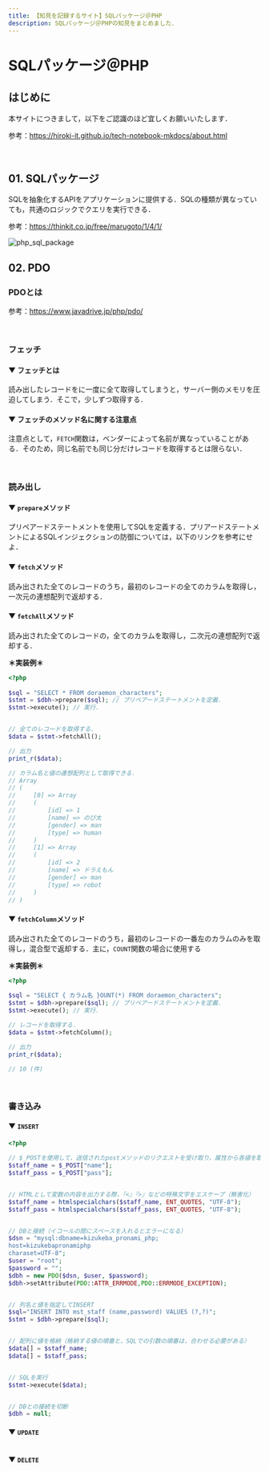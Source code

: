 ```yaml
---
title: 【知見を記録するサイト】SQLパッケージ＠PHP
description: SQLパッケージ＠PHPの知見をまとめました．
---
```


# SQLパッケージ＠PHP

## はじめに

本サイトにつきまして，以下をご認識のほど宜しくお願いいたします．

参考：https://hiroki-it.github.io/tech-notebook-mkdocs/about.html

<br>

## 01. SQLパッケージ

SQLを抽象化するAPIをアプリケーションに提供する．SQLの種類が異なっていても，共通のロジックでクエリを実行できる．

参考：https://thinkit.co.jp/free/marugoto/1/4/1/

![php_sql_package](https://raw.githubusercontent.com/hiroki-it/tech-notebook/master/images/php_sql_package.png)

## 02. PDO

### PDOとは

参考：https://www.javadrive.jp/php/pdo/

<br>

###  フェッチ

#### ▼ フェッチとは

読み出したレコードをに一度に全て取得してしまうと，サーバー側のメモリを圧迫してしまう．そこで，少しずつ取得する．

#### ▼ フェッチのメソッド名に関する注意点

注意点として，```FETCH```関数は，ベンダーによって名前が異なっていることがある．そのため，同じ名前でも同じ分だけレコードを取得するとは限らない．

<br>

### 読み出し

#### ▼ ```prepare```メソッド

プリペアードステートメントを使用してSQLを定義する．プリアードステートメントによるSQLインジェクションの防御については，以下のリンクを参考にせよ．

#### ▼ ```fetch```メソッド

読み出された全てのレコードのうち，最初のレコードの全てのカラムを取得し，一次元の連想配列で返却する．

#### ▼ ```fetchAll```メソッド

読み出された全てのレコードの，全てのカラムを取得し，二次元の連想配列で返却する．

**＊実装例＊**

```php
<?php
    
$sql = "SELECT * FROM doraemon_characters";
$stmt = $dbh->prepare($sql); // プリペアードステートメントを定義．
$stmt->execute(); // 実行．


// 全てのレコードを取得する．
$data = $stmt->fetchAll();

// 出力
print_r($data);

// カラム名と値の連想配列として取得できる．
// Array
// (
//     [0] => Array
//     (
//         [id] => 1
//         [name] => のび太
//         [gender] => man
//         [type] => human
//     )
//     [1] => Array
//     (
//         [id] => 2
//         [name] => ドラえもん
//         [gender] => man
//         [type] => robot
//     )
// )
```

#### ▼ ```fetchColumn```メソッド

読み出された全てのレコードのうち，最初のレコードの一番左のカラムのみを取得し，混合型で返却する．主に，```COUNT```関数の場合に使用する

**＊実装例＊**

```php
<?php
    
$sql = "SELECT { カラム名 }OUNT(*) FROM doraemon_characters";
$stmt = $dbh->prepare($sql); // プリペアードステートメントを定義．
$stmt->execute(); // 実行．

// レコードを取得する．
$data = $stmt->fetchColumn();

// 出力
print_r($data); 

// 10 (件)
```

<br>

### 書き込み

#### ▼ ```INSERT```

```php
<?php
    
// $_POSTを使用して，送信されたpostメソッドのリクエストを受け取り，属性から各値を取得する．
$staff_name = $_POST["name"];
$staff_pass = $_POST["pass"];


// HTMLとして変数の内容を出力する際，『<』『>』などの特殊文字をエスケープ（無害化）
$staff_name = htmlspecialchars($staff_name, ENT_QUOTES, "UTF-8");
$staff_pass = htmlspecialchars($staff_pass, ENT_QUOTES, "UTF-8");


// DBと接続（イコールの間にスペースを入れるとエラーになる）
$dsn = "mysql:dbname=kizukeba_pronami_php;
host=kizukebapronamiphp
charaset=UTF-8";
$user = "root";
$password = "";
$dbh = new PDO($dsn, $user, $password);
$dbh->setAttribute(PDO::ATTR_ERRMODE,PDO::ERRMODE_EXCEPTION);


// 列名と値を指定してINSERT
$sql="INSERT INTO mst_staff (name,password) VALUES (?,?)";
$stmt = $dbh->prepare($sql);


// 配列に値を格納（格納する値の順番と，SQLでの引数の順番は，合わせる必要がある）
$data[] = $staff_name;
$data[] = $staff_pass;


// SQLを実行
$stmt->execute($data);


// DBとの接続を切断
$dbh = null;
```

#### ▼ ```UPDATE```

```sql

```

#### ▼ ```DELETE```

```sql

```

<br>
